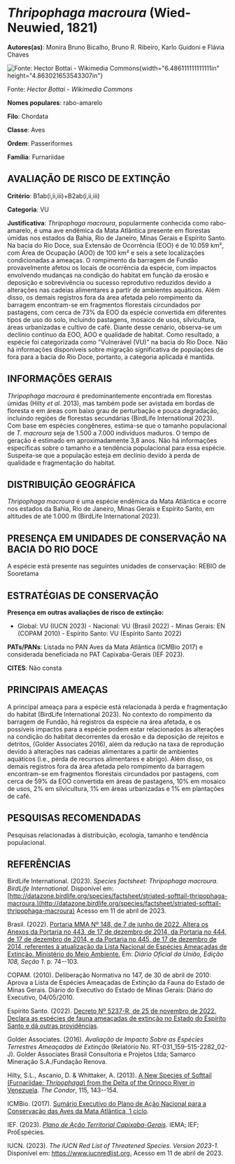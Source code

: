 # *Thripophaga macroura* (Wied-Neuwied, 1821)

**Autores(as)**: Monira Bruno Bicalho, Bruno R. Ribeiro, Karlo Guidoni e Flávia Chaves

![Fonte: Hector Bottai - Wikimedia Commons](media/rId20.jpg){width="6.486111111111111in" height="4.863021653543307in"}

Fonte: *Hector Bottai - Wikimedia Commons*

**Nomes populares**: rabo-amarelo

**Filo**: Chordata

**Classe**: Aves

**Ordem**: Passeriformes

**Família**: Furnariidae

## AVALIAÇÃO DE RISCO DE EXTINÇÃO

**Critério**: B1ab(i,ii,iii)+B2ab(i,ii,iii)

**Categoria**: VU

**Justificativa**: *Thripophaga macroura*, popularmente conhecida como rabo-amarelo, é uma ave endêmica da Mata Atlântica presente em florestas úmidas nos estados da Bahia, Rio de Janeiro, Minas Gerais e Espírito Santo. Na bacia do Rio Doce, sua Extensão de Ocorrência (EOO) é de 10.059 km², com Área de Ocupação (AOO) de 100 km² e seis a sete localizações condicionadas a ameaças. O rompimento da barragem de Fundão provavelmente afetou os locais de ocorrência da espécie, com impactos envolvendo mudanças na condição do habitat em função da erosão e deposição e sobrevivência ou sucesso reprodutivo reduzidos devido a alterações nas cadeias alimentares a partir de ambientes aquáticos. Além disso, os demais registros fora da área afetada pelo rompimento da barragem encontram-se em fragmentos florestais circundados por pastagens, com cerca de 73% da EOO da espécie convertida em diferentes tipos de uso do solo, incluindo pastagens, mosaico de usos,
silvicultura, áreas urbanizadas e cultivo de café. Diante desse cenário, observa-se um declínio contínuo da EOO, AOO e qualidade de habitat. Como resultado, a espécie foi categorizada como "Vulnerável (VU)" na bacia do Rio Doce. Não há informações disponíveis sobre migração significativa de populações de fora para a bacia do Rio Doce, portanto, a categoria aplicada é mantida.

## INFORMAÇÕES GERAIS

*Thripophaga macroura* é predominantemente encontrada em florestas úmidas (Hilty *et al.* 2013), mas também pode ser avistada em bordas de floresta e em áreas com baixo grau de perturbação e pouca degradação, incluindo regiões de florestas secundárias (BirdLife International 2023). Com base em espécies congêneres, estima-se que o tamanho populacional de *T. macroura* seja de 1.500 a 7.000 indivíduos maduros.  O tempo de geração é estimado em aproximadamente 3,8 anos. Não há informações específicas sobre o tamanho e a tendência populacional para essa espécie. Suspeita-se que a população esteja em declínio devido à perda de qualidade e fragmentação do habitat.

## DISTRIBUIÇÃO GEOGRÁFICA

*Thripophaga macroura* é uma espécie endêmica da Mata Atlântica e ocorre nos estados da Bahia, Rio de Janeiro, Minas Gerais e Espírito Santo, em altitudes de até 1.000 m (BirdLife International 2023).

## PRESENÇA EM UNIDADES DE CONSERVAÇÃO NA BACIA DO RIO DOCE

A espécie está presente nas seguintes unidades de conservação: REBIO de Sooretama

## ESTRATÉGIAS DE CONSERVAÇÃO

**Presença em outras avaliações de risco de extinção:**

-   Global: VU (IUCN 2023) -   Nacional: VU (Brasil 2022) -   Minas Gerais: EN (COPAM 2010) -   Espírito Santo: VU (Espírito Santo 2022)

**PATs/PANs**: Listada no PAN Aves da Mata Atlântica (ICMBio 2017) e considerada beneficiada no PAT Capixaba-Gerais (IEF 2023).

**CITES**: Não consta

## PRINCIPAIS AMEAÇAS

A principal ameaça para a espécie está relacionada à perda e fragmentação do habitat (BirdLife International 2023). No contexto do rompimento da barragem de Fundão, há registros da espécie na área afetada, e os possíveis impactos para a espécie podem estar relacionados às alterações na condição do habitat decorrentes da erosão e da deposição de rejeitos e detritos, (Golder Associates 2016), além da redução na taxa de reprodução devido à alterações nas cadeias alimentares a partir de ambientes aquáticos (i.e., perda de recursos alimentares e abrigo). Além disso, os demais registros fora da área afetada pelo rompimento da barragem encontram-se em fragmentos florestais circundados por pastagens, com cerca de 59% da EOO convertida em áreas de pastagens, 10% em mosaico de usos, 2% em silvicultura, 1% em áreas urbanizadas e 1% em plantações de café.

## PESQUISAS RECOMENDADAS

Pesquisas relacionadas à distribuição, ecologia, tamanho e tendência populacional.

## REFERÊNCIAS

BirdLife International. (2023). *Species factsheet: Thripophaga macroura*. *BirdLife International*. Disponível em: [http://datazone.birdlife.org/species/factsheet/striated-softtail-thripophaga-macroura.](http://datazone.birdlife.org/species/factsheet/striated-softtail-thripophaga-macroura) Acesso em 11 de abril de 2023.

Brasil. (2022). [Portaria MMA Nº 148, de 7 de junho de 2022. Altera os Anexos da Portaria no 443, de 17 de dezembro de 2014, da Portaria no 444, de 17 de dezembro de 2014, e da Portaria no 445, de 17 de dezembro de 2014, referentes à atualização da Lista Nacional de Espécies Ameaçadas de Extinção. Ministério do Meio Ambiente.](https://in.gov.br/en/web/dou/-/portaria-mma-n-148-de-7-de-junho-de-2022-406272733) Em: *Diário Oficial da União, Edição 108, Seção 1*. p. 74--103.

COPAM. (2010). Deliberação Normativa no 147, de 30 de abril de 2010: Aprova a Lista de Espécies Ameaçadas de Extinção da Fauna do Estado de Minas Gerais. Diário do Executivo do Estado de Minas Gerais: Diário do Executivo, 04/05/2010.

Espírito Santo. (2022). [Decreto Nº 5237-R, de 25 de novembro de 2022.  Declara as espécies de fauna ameaçadas de extinção no Estado do Espírito Santo e dá outras providências](https://iema.es.gov.br/Media/iema/FAUNA/Decreto%205237-R_2022_25-Nov%20-%20Fauna%20(s-peixes)%20-%20Lista%20de%20Esp%C3%A9cies%20Amea%C3%A7adas%20de%20Extin%C3%A7%C3%A3o.pdf).

Golder Associates. (2016). *Avaliação de Impacto Sobre as Espécies Terrestres Ameaçadas de Extinção* (Relatório No.  RT-031_159-515-2282_02-J). Golder Associates Brasil Consultoria e Projetos Ltda; Samarco Mineração S.A./Fundação Renova.

Hilty, S.L., Ascanio, D. & Whittaker, A. (2013). [A New Species of Softtail (Furnariidae: *Thripophaga*) from the Delta of the Orinoco River in Venezuela](https://doi.org/10.1525/cond.2012.110212). *The Condor*, 115, 143--154.

ICMBio. (2017). [Sumário Executivo do Plano de Ação Nacional para a Conservação das Aves da Mata Atlântica, 1 ciclo](https://www.gov.br/icmbio/pt-br/assuntos/biodiversidade/pan/pan-aves-da-mata-atlantica).

IEF. (2023). [*Plano de Ação Territorial Capixaba-Gerais*](http://www.ief.mg.gov.br/biodiversidade/-planodeacaoterritorialcapixabagerais).  IEMA; IEF; PróEspécies.

IUCN. (2023). *The IUCN Red List of Threatened Species. Version 2023-1.* Disponível em: <https://www.iucnredlist.org.> Acesso em 11 de abril de 2023.
